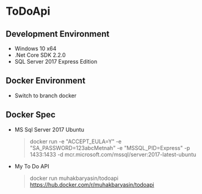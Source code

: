 # ToDoApi

Development Environment
-----------------------
- Windows 10 x64
- .Net Core SDK 2.2.0
- SQL Server 2017 Express Edition

Docker Environment
------------------
- Switch to branch docker

Docker Spec
-----------
- MS Sql Server 2017 Ubuntu
    >docker run -e "ACCEPT_EULA=Y" -e "SA_PASSWORD=123abcMetnah" -e "MSSQL_PID=Express" -p 1433:1433 -d mcr.microsoft.com/mssql/server:2017-latest-ubuntu
- My To Do API 
	>docker run muhakbaryasin/todoapi
	https://hub.docker.com/r/muhakbaryasin/todoapi
    
